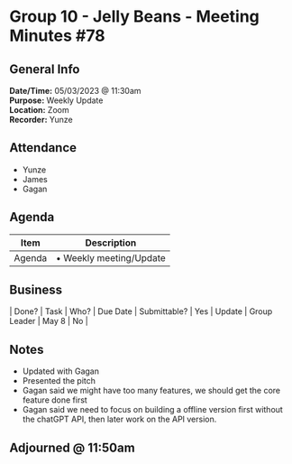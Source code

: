 # Group 10 - Jelly Beans - Meeting Minutes #78
## General Info
**Date/Time:** 05/03/2023 @ 11:30am <br>
**Purpose:** Weekly Update <br>
**Location:** Zoom<br>
**Recorder:** Yunze <br>

## Attendance

- Yunze
- James
- Gagan

## Agenda
Item | Description
---- | ----
Agenda |• Weekly meeting/Update
## Business
| Done? | Task | Who? | Due Date | Submittable?
| Yes | Update  | Group Leader | May 8 | No |

## Notes
- Updated with Gagan
- Presented the pitch
- Gagan said we might have too many features, we should get the core feature done first
- Gagan said we need to focus on building a offline version first without the chatGPT API, then later work on the API version.

## Adjourned @ 11:50am